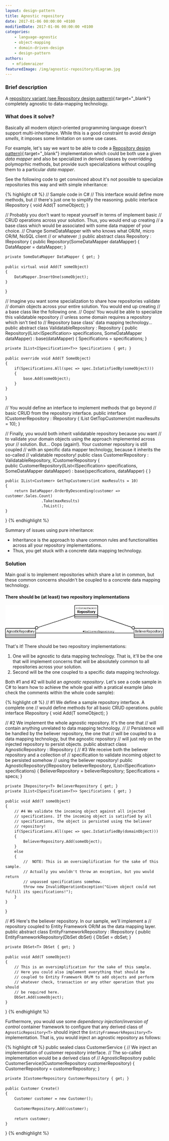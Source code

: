 ```yaml
---
layout: design-pattern
title: Agnostic repository
date: 2017-01-06 00:00:00 +0100
modifiedDate: 2017-01-06 00:00:00 +0100
categories:
    - language-agnostic
    - object-mapping
    - domain-driven-design
    - design-pattern
authors: 
   - mfidemraizer
featuredImage: /img/agnostic-repository/diagram.jpg
---
```


### Brief description

A [repository variant (see Repository design pattern)](/catalog/design-patterns/repository){:target="_blank"} completely agnostic to data-mapping technology.

### What does it solve?

Basically all modern object-oriented programming language doesn't support multi-inheritance. While this is a good constraint to avoid *design smells*, it imposes some limitation on some use cases.

For example, let's say we want to be able to code a [Repository design pattern)](/catalog/design-patterns/repository){:target="_blank"} implementation which could be both use a given *data mapper* and also be specialized in derived classes by overridding polymoprhic methods, but provide such specializations without coupling them to a particular *data mapper*.

See the following code to get convinced about it's not possible to specialize repositories this way and with simple inheritance:

{% highlight c# %}
// Sample code in C#
// This interface would define more methods, but 
// there's just one to simplify the reasoning.
public interface IRepository<T>
{
    void Add(T someObject);
}

// Probably you don't want to repeat yourself in terms of implement basic
// CRUD operations across your solution. Thus, you would end up creating
// a base class which would be associated with some data mapper of your choice.
// Change SomeDataMapper with who knows what OR/M, micro OR/M, NoSQL client
// or whatever ;)
public abstract class Repository<T> : IRepository<T>
{
    public Repository(SomeDataMapper dataMapper)
    {
        DataMapper = dataMapper;
    }

    private SomeDataMapper DataMapper { get; }

    public virtual void Add(T someObject)
    {
        DataMapper.InsertOne(someObject);
    }
}

// Imagine you want some specialization to share how repositories validate
// domain objects across your entire solution. You would end up creating
// a base class like the following one.
// Oops! You would be able to specialize this validatable repository
// unless some domain requires a repository which isn't tied to 
// Repository base class' data mapping technology...
public abstract class ValidatableRepository<T> : Repository<T>
{
    public Repository(IList<ISpecification<T>> specifications, SomeDataMapper dataMapper)
        : base(dataMapper)
    {
        Specifications = specifications;
    }

    private IList<ISpecification<T>> Specifications { get; }

    public override void Add(T SomeObject)
    {
        if(Specifications.All(spec => spec.IsSatisfiedBy(someObject)))
        {
            base.Add(someObject);
        }
    }
}

// You would define an interface to implement methods that go beyond
// basic CRUD from the repository interface.
public interface ICustomerRepository : IRepository<Customer>
{
    IList<Customer> GetTopCustomers(int maxResults = 10);
}

// Finally, you would both inherit validatable repository because you want
// to validate your domain objects using the approach implemented across your
// solution. But... Oops (again!). Your customer repository is still coupled
// with an specific data mapper technology, because it inherits the so-called
// validatable repository!
public class CustomerRepository : ValidatableRepository<Customer>, ICustomerRepository
{    	
    public CustomerRepository(IList<ISpecification<T>> specifications, SomeDataMapper dataMapper)
        : base(specifications, dataMapper)
    {
    }

    public IList<Customer> GetTopCustomers(int maxResults = 10)
    {
        return DataMapper.OrderByDescending(customer => customer.Sales.Count)
                    .Take(maxResults)
                    .ToList();
    }
}
{% endhighlight %}
    
Summary of issues using pure inheritance:

- Inheritance is the approach to share common rules and functionalities across all your repository implementations.
- Thus, you get stuck with a concrete data mapping technology.
    
    
### Solution

Main goal is to implement repositories which share a lot in common, but these common concerns shouldn't be coupled to a concrete data mapping technology.

#### There should be (at least) two repository implementations

![Agnostic Repository diagram](/img/agnostic-repository/diagram.jpg)

That's it! There should be two repository implementations:

1. One will be agnostic to data mapping technology. That is, it'll be the one that will implement concerns that will be absolutely common to all repositories across your solution.
2. Second will be the one coupled to a specific data mapping technology.

Both #1 and #2 will build an *agnostic repository*. Let's see a code sample in C# to learn how to achieve the whole goal with a pratical example (also check the comments
within the whole code sample):

{% highlight c# %}
// #1 We define a sample repository interface. A complete one
// would define methods for all basic CRUD operations.
public interface IRepository<T>
{
    void Add(T someObject);
}

// #2 We implement the whole agnostic repository. It's the one that
// will contain anything unrelated to data mapping technology.
// 
// Persistence will be handled by the believer repository, the one that
// will be coupled to a data mapping technology, but the agnostic repository
// will just rely on the injected repository to persist objects.
public abstract class AgnosticRepository<T> : IRepository<T>
{
    // #3 We receive both the believer repository and a collection of
    // specification to validate incoming object to be persisted somehow
    // using the believer repository!
    public AgnosticRepository(IRepository<T> believerRepository, IList<ISpecification<T>> specifications)
    {
        BelieverRepository = believerRepository;
        Specifications = specs;
    }

    private IRepository<T> BelieverRepository { get; }
    private IList<ISpecification<T>> Specifications { get; }

    public void Add(T someObject)
    {
        // #4 We validate the incoming object against all injected 
        // specifications. If the incoming object is satisfied by all
        // specifications, the object is persisted using the believer
        // repository!
        if(Specifications.All(spec => spec.IsSatisfiedBy(domainObject)))
        {
            BelieverRepository.Add(someObject);
        }
        else
        {
            //  NOTE: This is an oversimplification for the sake of this sample. 
            // Actually you wouldn't throw an exception, but you would return
            // unpassed specifications somehow.
            throw new InvalidOperationException("Given object could not fulfill its specifications!");
        }
    }
}

// #5 Here's the believer repository. In our sample, we'll implement a
// repository coupled to Entity Framework OR/M as the data mapping layer.
public abstract class EntityFrameworkRepository<T> : IRepository<T>
{
    public EntityFrameworkRepository(DbSet<T> dbSet)
    {
        DbSet = dbSet;
    }

    private DbSet<T> DbSet { get; }

    public void Add(T someObject)
    {
        // This is an oversimplification for the sake of this sample.
        // Here you could also implement everything that should be 
        // coupled to Entity Framework OR/M to add objects and perform
        // whatever check, transaction or any other operation that you should
        // be required here.
        DbSet.Add(someObject);
    }
}
{% endhighlight %}

Furthermore, you would use some *dependency injection*/*inversion of control* container framework to configure that any derived class of `AgnosticRepository<T>` should inject the `EntityFrameworkRepository<T>` implementation. That is, you would inject an agnostic repository as follows:

{% highlight c# %}
public sealed class CustomerService
{
    // We inject an implementation of customer repository interface.
    // The so-called implementation would be a derived class of 
    // AgnosticRepository<T>
    public CustomerService(ICustomerRepository customerRepository)
    {
    	CustomerRepository = customerRepository;
    }
    
    private ICustomerRepository CustomerRepository { get; }
    
    public Customer Create()
    {
    	Customer customer = new Customer();
        
    	CustomerRepository.Add(customer);
        
        return customer;
    }
}
{% endhighlight %}